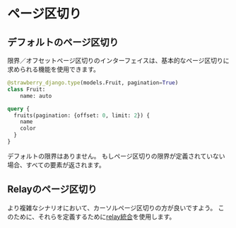 # ページ区切り

## デフォルトのページ区切り

限界／オフセットページ区切りのインターフェイスは、基本的なページ区切りに求められる機能を使用できます。

```python
@strawberry_django.type(models.Fruit, pagination=True)
class Fruit:
    name: auto
```

```graphql
query {
  fruits(pagination: {offset: 0, limit: 2}) {
    name
    color
  }
}
```

デフォルトの限界はありません。
もしページ区切りの限界が定義されていない場合、すべての要素が返されます。

## Relayのページ区切り

より複雑なシナリオにおいて、カーソルページ区切りの方が良いですよう。
このために、それらを定義するために[relay統合](https://strawberry.rocks/docs/django/guide/relay)を使用します。
